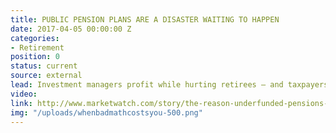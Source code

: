 ```yaml
---
title: PUBLIC PENSION PLANS ARE A DISASTER WAITING TO HAPPEN
date: 2017-04-05 00:00:00 Z
categories:
- Retirement
position: 0
status: current
source: external
lead: Investment managers profit while hurting retirees — and taxpayers.
video: 
link: http://www.marketwatch.com/story/the-reason-underfunded-pensions-are-a-disaster-waiting-to-happen-2017-04-03
img: "/uploads/whenbadmathcostsyou-500.png"
---
```


